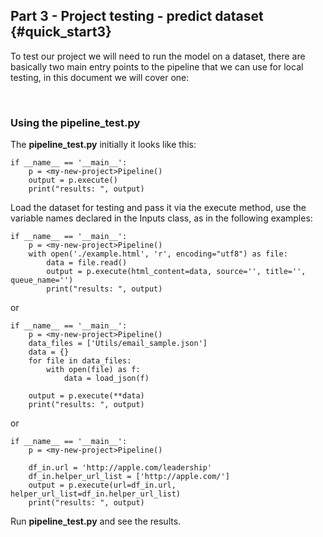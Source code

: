 ## Part 3 - Project testing - predict dataset {#quick_start3}

To test our project we will need to run the model on a dataset, there are basically two main entry 
points to the pipeline that we can use for local testing, in this document we will cover one:

&nbsp;
### Using the pipeline_test.py

The **pipeline_test.py** initially it looks like this:
```
if __name__ == '__main__':
    p = <my-new-project>Pipeline()    
    output = p.execute()
    print("results: ", output)
```

Load the dataset for testing and pass it via the execute method, use the variable names declared in the <my-new-project>Inputs class, 
as in the following examples:
```
if __name__ == '__main__':
    p = <my-new-project>Pipeline() 
    with open('./example.html', 'r', encoding="utf8") as file:
        data = file.read()        
        output = p.execute(html_content=data, source='', title='', queue_name='')
        print("results: ", output)
```
or
```
if __name__ == '__main__':
    p = <my-new-project>Pipeline() 
    data_files = ['Utils/email_sample.json']
    data = {}
    for file in data_files:
        with open(file) as f:
            data = load_json(f)
    
    output = p.execute(**data)
    print("results: ", output)
```
or
```
if __name__ == '__main__':
    p = <my-new-project>Pipeline()
    
    df_in.url = 'http://apple.com/leadership'
    df_in.helper_url_list = ['http://apple.com/']
    output = p.execute(url=df_in.url, helper_url_list=df_in.helper_url_list)
    print("results: ", output)
```

Run **pipeline_test.py** and see the results.

